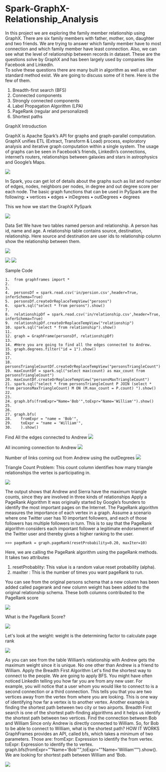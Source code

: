# Spark-GraphX-Relationship_Analysis

In this project we are exploring the family member relationship using GraphX. There are six family members with father, mother, son, daughter and two friends. We are trying to answer which family member have to most connection and which family member have least connection. Also, we can see what the level of relationship between records in dataset. These are the questions solve by GraphX and has been largely used by companies like Facebook and LinkedIn.  
To solve these questions there are many built in algorithm as well as other standard method exist. We are going to discuss some of it here. Here is the few of them. 
1.	Breadth-first search (BFS)
2.	Connected components
3.	Strongly connected components
4.	Label Propagation Algorithm (LPA)
5.	PageRank (regular and personalized)
6.	Shortest paths


GraphX Introduction

GraphX is Apache Spark’s API for graphs and graph-parallel computation. GraphX unifies ETL (Extract, Transform & Load) process, exploratory analysis and iterative graph computation within a single system. The usage of graphs can be seen in Facebook’s friends, LinkedIn’s connections, internet’s routers, relationships between galaxies and stars in astrophysics and Google’s Maps.

![](data_set/project_images/socialMediaRelation.png)
 

In Spark, you can get lot of details about the graphs such as list and number of edges, nodes, neighbors per nodes, in degree and out degree score per each node.  The basic graph functions that can be used in PySpark are the following: 
•	vertices
•	edges
•	inDegrees
•	outDegrees
•	degrees

This we how we start the GraphX PySpark

![](data_set/project_images/GraphXStartinterface.png)

 
Data Set
We have two tables named person and relationship. A person has id, name and age. A relationship table contains source, destination, relationship. Here source and destination are user ids to relationship column show the relationship between them.  
 
![](data_set/project_images/familyRelation.png)

![](data_set/project_images/userInfo.png)    ![](data_set/project_images/relationshipInfo.png)


Sample Code
```
1.	from graphframes import *  
2.	  
3.	  
4.	personsDf = spark.read.csv('in/persion.csv',header=True, inferSchema=True)  
5.	personsDf.createOrReplaceTempView("persons")  
6.	spark.sql("select * from persons").show()  
7.	  
8.	relationshipDf = spark.read.csv('in/relationship.csv',header=True, inferSchema=True)  
9.	relationshipDf.createOrReplaceTempView("relationship")  
10.	spark.sql("select * from relationship").show()  
11.	  
12.	graph = GraphFrame(personsDf, relationshipDf)  
13.	  
14.	#Here you are going to find all the edges connected to Andrew.  
15.	graph.degrees.filter("id = 1").show()  
16.	  
17.	  
18.	personsTriangleCountDf.createOrReplaceTempView("personsTriangleCount")  
19.	maxCountDf = spark.sql("select max(count) as max_count from personsTriangleCount")  
20.	maxCountDf.createOrReplaceTempView("personsMaxTriangleCount")  
21.	spark.sql("select * from personsTriangleCount P JOIN (select * from personsMaxTriangleCount) M ON (M.max_count = P.count) ").show()  
22.	  
23.	  
24.	graph.bfs(fromExpr="Name='Bob'",toExpr="Name='William'").show()  
25.	  
26.	  
27.	graph.bfs(  
28.	   fromExpr = "name = 'Bob'",  
29.	   toExpr = "name = 'William'",  
30.	   ).show()  
```

Find All the edges connected to Andrew
![](data_set/project_images/allEdgesConnectedByAndrew.png)



All incoming connection to Andrew 
![](data_set/project_images/all_incoming_connection_to_andrew.png)


Number of links coming out from Andrew using the outDegrees
 ![](data_set/project_images/Number_of_link_comming_out_from_andrew.png)
 
Triangle Count Problem: This count column identifies how many triangle relationships the vertex is participating in.  
 
 ![](data_set/project_images/TriangelRelationship.png)
 
The output shows that Andrew and Sierra have the maximum triangle counts, since they are involved in three kinds of relationships
Apply a PageRank Algorithm
 It was originally started by Google’s founders to identify the most important pages on the Internet. The PageRank algorithm measures the importance of each vertex in a graph. Assume a scenario where one Twitter user has 10 important followers, and each of those followers has multiple followers in turn. This is to say that the PageRank algorithm considers each important follower a legitimate endorsement of the Twitter user and thereby gives a higher ranking to the user.
```
>>> pageRank = graph.pageRank(resetProbability=0.20, maxIter=10)
```

Here, we are calling the PageRank algorithm using the pageRank methods. It takes two attributes
1.	resetProbablity: This value is a random value reset probability (alpha).
2.	maxIter : This is the number of times you want pageRank to run.

You can see from the original persons schema that a new column has been added called pagerank and new column weight has been added to the original relationship schema. These both columns contributed to the PageRank score

![](data_set/project_images/PageRankGeneralInfo.png)
 
What is the PageRank Score?
 
 ![](data_set/project_images/PageRankScore.png)

Let's look at the weight: weight is the determining factor to calculate page rank

![](weight)
 
As you can see from the table William’s relationship with Andrew gets the maximum weight since it is unique. No one other than Andrew is a friend to William. 
Apply the Breadth First Algorithm
Let's find the shortest way to connect to the people. We are going to apply BFS. You might have often noticed LinkedIn telling you how far you are from any new user. For example, you will notice that a user whom you would like to connect to is a second connection or a third connection. This tells you that you are two vertices away from the vertex from where you are looking. This is one way of identifying how far a vertex is to another vertex. Another example is finding the shortest path between two city or two airports. Breadth First search is one of the shortest path-finding algorithms and it helps us identify the shortest path between two vertices.
Find the connection between Bob and William
Since only Andrew is directly connected to William. So, for Bob to be able to connect to William, what is the shortest path?
HOW IT WORKS
	GraphFrames provides an API, called bfs, which takes a minimum of two parameters. Those are:
	fromExpr: Expression to identify the from vertex.
	toExpr: Expression to identify the to vertex.
graph.bfs(fromExpr=""Name='Bob'"",toExpr=""Name='William'"").show(). We are looking for shortest path between William and ‘Bob.

![](data_set/project_images/ApplyingBrathFirstSearch.png)
 




